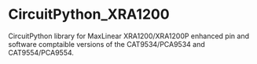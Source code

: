 # CircuitPython_XRA1200
CircuitPython library for MaxLinear XRA1200/XRA1200P enhanced pin and software comptaible versions of the CAT9534/PCA9534 and CAT9554/PCA9554.
